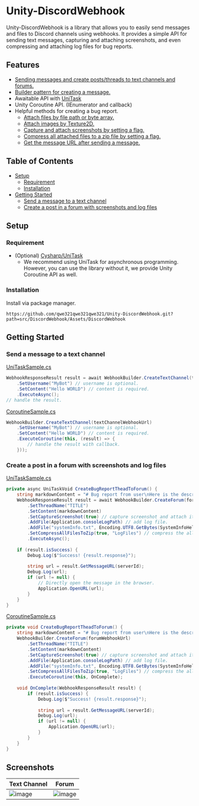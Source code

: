 # Unity-DiscordWebhook


Unity-DiscordWebhook is a library that allows you to easily send messages and files to Discord channels using webhooks. It provides a simple API for sending text messages, capturing and attaching screenshots, and even compressing and attaching log files for bug reports.

## Features
* [Sending messages and create posts/threads to text channels and forums.](#getting-started)
* [Builder pattern for creating a message.](#getting-started)
* Awaitable API with [UniTask](https://github.com/Cysharp/UniTask)
* Unity Coroutine API. (IEnumerator and callback)
* Helpful methods for creating a bug report.
  * [Attach files by file path or byte array.](#create-a-post-in-a-forum-with-screenshots-and-log-files)
  * [Attach images by Texture2D.](/src/DiscordWebhook/Assets/DiscordWebhook/WebhookBuilder.cs#L120)
  * [Capture and attach screenshots by setting a flag.](#create-a-post-in-a-forum-with-screenshots-and-log-files)
  * [Compress all attached files to a zip file by setting a flag.](#create-a-post-in-a-forum-with-screenshots-and-log-files) 
  * [Get the message URL after sending a message.](#create-a-post-in-a-forum-with-screenshots-and-log-files)

## Table of Contents
- [Setup](#setup)
  - [Requirement](#requirement)
  - [Installation](#installation)
- [Getting Started](#getting-started)
  - [Send a message to a text channel](#send-a-message-to-a-text-channel)
  - [Create a post in a forum with screenshots and log files](#create-a-post-in-a-forum-with-screenshots-and-log-files)
 
## Setup
### Requirement 
* (Optional) [Cysharp/UniTask](https://github.com/Cysharp/UniTask)
	* We recommend using UniTask for asynchronous programming. However, you can use the library without it, we provide Unity Coroutine API as well.


### Installation
Install via package manager.

```
https://github.com/qwe321qwe321qwe321/Unity-DiscordWebhook.git?path=src/DiscordWebhook/Assets/DiscordWebhook
```

## Getting Started

### Send a message to a text channel
[UniTaskSample.cs](/src/DiscordWebhook/Assets/Samples/UniTaskSample.cs)
```csharp
WebhookResponseResult result = await WebhookBuilder.CreateTextChannel(textChannelWebhookUrl)
    .SetUsername("MyBot") // username is optional.
	.SetContent("Hello WORLD") // content is required.
	.ExecuteAsync();
// handle the result.
```

[CoroutineSample.cs](/src/DiscordWebhook/Assets/Samples/CoroutineSample.cs)
```csharp
WebhookBuilder.CreateTextChannel(textChannelWebhookUrl)
	.SetUsername("MyBot") // username is optional.
	.SetContent("Hello WORLD") // content is required.
	.ExecuteCoroutine(this, (result) => {
    	// handle the result with callback.
	}));
```

### Create a post in a forum with screenshots and log files
[UniTaskSample.cs](/src/DiscordWebhook/Assets/Samples/UniTaskSample.cs)
```csharp
private async UniTaskVoid CreateBugReportTheadToForum() {
	string markdownContent = "# Bug report from user\nHere is the description.\n" + SystemInfoHelper.GetSystemInfoInMarkdownList();
	WebhookResponseResult result = await WebhookBuilder.CreateForum(forumWebhookUrl)
		.SetThreadName("TITLE")
		.SetContent(markdownContent)
		.SetCaptureScreenshot(true) // capture screenshot and attach it.
		.AddFile(Application.consoleLogPath) // add log file.
		.AddFile("systemInfo.txt", Encoding.UTF8.GetBytes(SystemInfoHelper.GetSystemInfoInMarkdownList())) // add system info.
		.SetCompressAllFilesToZip(true, "LogFiles") // compress the all files to a zip named "LogFiles.zip"
		.ExecuteAsync();
	
	if (result.isSuccess) {
		Debug.Log($"Success! {result.response}");
		
		string url = result.GetMessageURL(serverId);
		Debug.Log(url);
		if (url != null) {
			// Directly open the message in the browser.
			Application.OpenURL(url);
		}
	}
}
```

[CoroutineSample.cs](/src/DiscordWebhook/Assets/Samples/CoroutineSample.cs)
```csharp
private void CreateBugReportTheadToForum() {
	string markdownContent = "# Bug report from user\nHere is the description.\n" + SystemInfoHelper.GetSystemInfoInMarkdownList();
	WebhookBuilder.CreateForum(forumWebhookUrl)
		.SetThreadName("TITLE")
		.SetContent(markdownContent)
		.SetCaptureScreenshot(true) // capture screenshot and attach it.
		.AddFile(Application.consoleLogPath) // add log file.
		.AddFile("systemInfo.txt", Encoding.UTF8.GetBytes(SystemInfoHelper.GetSystemInfoInMarkdownList())) // add system info.
		.SetCompressAllFilesToZip(true, "LogFiles") // compress the all files to a zip named "LogFiles.zip"
		.ExecuteCoroutine(this, OnComplete);
	
	void OnComplete(WebhookResponseResult result) {
		if (result.isSuccess) {
			Debug.Log($"Success! {result.response}");
			
			string url = result.GetMessageURL(serverId);
			Debug.Log(url);
			if (url != null) {
				Application.OpenURL(url);
			}
		}
	}
}
```

## Screenshots
| Text Channel | Forum |
|--|--|
| ![image](https://github.com/qwe321qwe321qwe321/Unity-DiscordWebhook/assets/23000374/613f729b-f738-48da-a37f-c5729cbe37f0)| ![image](https://github.com/qwe321qwe321qwe321/Unity-DiscordWebhook/assets/23000374/4b0a1b76-1059-4885-b19b-6409e4aecb29)|

